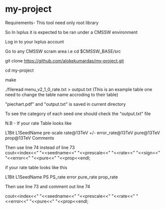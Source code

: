 # my-project
Requirements- This tool need only root library

So In lxplus it is expected to be ran under a CMSSW environment

Log in to your lxplus account 

Go to any CMSSW scram area i.e cd $CMSSW_BASE/src

git clone https://github.com/alokekumardas/my-project.git

cd my-project

make

./fileread menu_v2_1_0_rate.txt > output.txt  (This is an example table one need to change the table name accroding to their table)

"piechart.pdf" and "output.txt" is saved in current directory
 
To see the category of each seed one should check the "output.txt" file

N.B - If your rate Table looks like 

L1Bit	L1SeedName	pre-scale 	rate@13TeV 	+/- 	error_rate@13TeV	pure@13TeV	prop@13TeV	Comments

 Then use line 74 instead of line 73      
   cout<<index<<" "<<seedname<<" "<<prescale<<" "<<rate<<" "<<sign<<" "<<error<<" "<<pure<<" "<<prop<<endl;


if your rate table looks like this 

L1Bit	L1SeedName	PS	PS_rate	error	pure_rate	prop_rate


Then use line 73 and comment out line 74

 cout<<index<<" "<<seedname<<" "<<prescale<<" "<<rate<<" "<<error<<" "<<pure<<" "<<prop<<endl;
